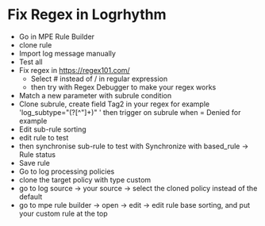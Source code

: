 # Fix Regex in Logrhythm

* Go in MPE Rule Builder
* clone rule
* Import log message manually
* Test all
* Fix regex in https://regex101.com/
  - Select # instead of / in regular expression
  - then try with Regex Debugger to make your regex works
* Match a new parameter with subrule condition
* Clone subrule, create field Tag2 in your regex for example  'log_subtype="(?<tag2>[^"]+)" ' then trigger on subrule when <tag2> = Denied for example
* Edit sub-rule sorting
* edit rule to test
* then synchronise sub-rule to test with Synchronize with based_rule -> Rule status
* Save rule
* Go to log processing policies
* clone the target policy with type custom
* go to log source -> your source -> select the cloned policy instead of the default
* go to mpe rule builder -> open -> edit -> edit rule base sorting, and put your custom rule at the top 
